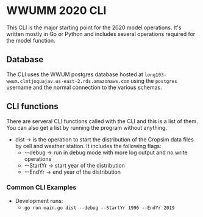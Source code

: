 # WWUMM 2020 CLI
This CLI is the major starting point for the 2020 model operations. It's written mostly in Go or Python
and includes several operations required for the model function.

## Database
The CLI uses the WWUM postgres database hosted at `long103-wwum.clmtjoquajav.us-east-2.rds.amazonaws.com` using
the `postgres` username and the normal connection to the various schemas.

## CLI functions
There are serveral CLI functions called with the CLI and this is a list of them. You can 
also get a list by running the program without anything.

- dist -> is the operation to start the distribution of the Cropsim data files by cell and weather station.
 It includes the following flags:
  - --debug -> run in debug mode with more log output and no write operations
  - --StartYr -> start year of the distribution
  - --EndYr -> end year of the distribution 
    
### Common CLI Examples
- Development runs:
  - `go run main.go dist --debug --StartYr 1996 --EndYr 2019`
